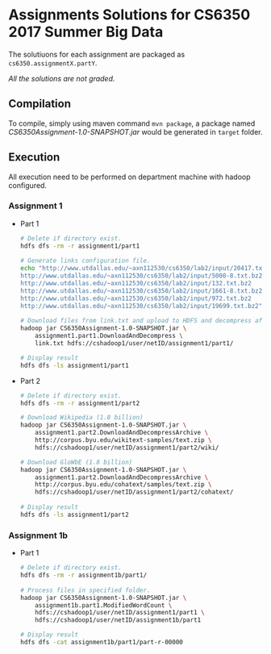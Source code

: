# Assignments Solutions for CS6350 2017 Summer Big Data
The solutiuons for each assignment are packaged as `cs6350.assignmentX.partY`.

*All the solutions are not graded.*

## Compilation

To compile, simply using maven command `mvn package`, a package named *CS6350Assignment-1.0-SNAPSHOT.jar* would be generated in `target` folder.

## Execution
All execution need to be performed on department machine with hadoop configured.

### Assignment 1
- Part 1

	```bash
	# Delete if directory exist.
	hdfs dfs -rm -r assignment1/part1
		
	# Generate links configuration file.
	echo "http://www.utdallas.edu/~axn112530/cs6350/lab2/input/20417.txt.bz2
	http://www.utdallas.edu/~axn112530/cs6350/lab2/input/5000-8.txt.bz2
	http://www.utdallas.edu/~axn112530/cs6350/lab2/input/132.txt.bz2
	http://www.utdallas.edu/~axn112530/cs6350/lab2/input/1661-8.txt.bz2
	http://www.utdallas.edu/~axn112530/cs6350/lab2/input/972.txt.bz2
	http://www.utdallas.edu/~axn112530/cs6350/lab2/input/19699.txt.bz2" > link.txt
		
	# Download files from link.txt and upload to HDFS and decompress afterward.
	hadoop jar CS6350Assignment-1.0-SNAPSHOT.jar \
	    assignment1.part1.DownloadAndDecompress \
	    link.txt hdfs://cshadoop1/user/netID/assignment1/part1/
	
	# Display result
	hdfs dfs -ls assignment1/part1
	```
  
- Part 2

	```bash
	# Delete if directory exist.
	hdfs dfs -rm -r assignment1/part2
	
	# Download Wikipedia (1.8 billion)
	hadoop jar CS6350Assignment-1.0-SNAPSHOT.jar \
	    assignment1.part2.DownloadAndDecompressArchive \
	    http://corpus.byu.edu/wikitext-samples/text.zip \
	    hdfs://cshadoop1/user/netID/assignment1/part2/wiki/
	
	# Download GloWbE (1.8 billion)
	hadoop jar CS6350Assignment-1.0-SNAPSHOT.jar \
	    assignment1.part2.DownloadAndDecompressArchive \
	    http://corpus.byu.edu/cohatext/samples/text.zip \
	    hdfs://cshadoop1/user/netID/assignment1/part2/cohatext/
	    
	# Display result
	hdfs dfs -ls assignment1/part2
	```
### Assignment 1b
- Part 1

	```bash
	# Delete if directory exist.
	hdfs dfs -rm -r assignment1b/part1/
		
	# Process files in specified folder.
	hadoop jar CS6350Assignment-1.0-SNAPSHOT.jar \
	    assignment1b.part1.ModifiedWordCount \
	    hdfs://cshadoop1/user/netID/assignment1/part1 \
	    hdfs://cshadoop1/user/netID/assignment1b/part1
	
	# Display result
	hdfs dfs -cat assignment1b/part1/part-r-00000
	```